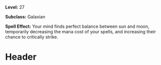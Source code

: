 <!-- TITLE: Spell: Luminary Equilibrium -->
<!-- SUBTITLE:  -->

**Level:** 27

**Subclass:** Galaxian

**Spell Effect:** Your mind finds perfect balance between sun and moon, temporarily decreasing the mana cost of your spells, and increasing their chance to critically strike.

# Header